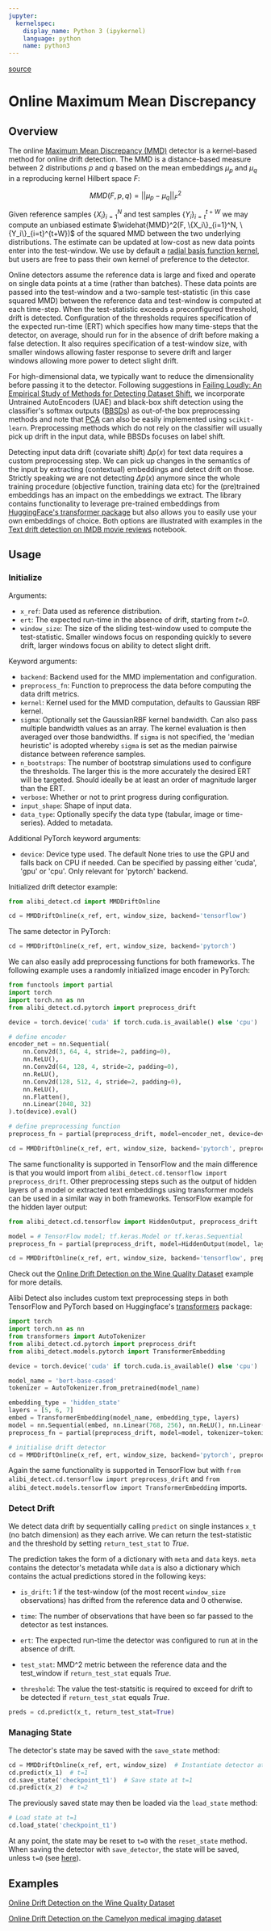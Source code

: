 ```yaml
---
jupyter:
  kernelspec:
    display_name: Python 3 (ipykernel)
    language: python
    name: python3
---
```


[source](../../api/alibi_detect.cd.mmd_online.rst)

# Online Maximum Mean Discrepancy

## Overview

The online [Maximum Mean Discrepancy (MMD)](http://jmlr.csail.mit.edu/papers/v13/gretton12a.html) detector is a kernel-based method for online drift detection. The MMD is a distance-based measure between 2 distributions *p* and *q* based on the mean embeddings $\mu_{p}$ and $\mu_{q}$ in a reproducing kernel Hilbert space $F$:

$$
MMD(F, p, q) = || \mu_{p} - \mu_{q} ||^2_{F}
$$

Given reference samples $\{X_i\}_{i=1}^{N}$ and test samples $\{Y_i\}_{i=t}^{t+W}$ we may compute an unbiased estimate $\widehat{MMD}^2(F, \{X_i\}_{i=1}^N, \{Y_i\}_{i=t}^{t+W})$ of the squared MMD between the two underlying distributions. The estimate can be updated at low-cost as new data points enter into the test-window. We use by default a [radial basis function kernel](https://en.wikipedia.org/wiki/Radial_basis_function_kernel), but users are free to pass their own kernel of preference to the detector.

Online detectors assume the reference data is large and fixed and operate on single data points at a time (rather than batches). These data points are passed into the test-window and a two-sample test-statistic (in this case squared MMD) between the reference data and test-window is computed at each time-step. When the test-statistic exceeds a preconfigured threshold, drift is detected. Configuration of the thresholds requires specification of the expected run-time (ERT) which specifies how many time-steps that the detector, on average, should run for in the absence of drift before making a false detection. It also requires specification of a test-window size, with smaller windows allowing faster response to severe drift and larger windows allowing more power to detect slight drift.

For high-dimensional data, we typically want to reduce the dimensionality before passing it to the detector. Following suggestions in [Failing Loudly: An Empirical Study of Methods for Detecting Dataset Shift](https://arxiv.org/abs/1810.11953), we incorporate Untrained AutoEncoders (UAE) and black-box shift detection using the classifier's softmax outputs ([BBSDs](https://arxiv.org/abs/1802.03916)) as out-of-the box preprocessing methods and note that [PCA](https://en.wikipedia.org/wiki/Principal_component_analysis) can also be easily implemented using `scikit-learn`. Preprocessing methods which do not rely on the classifier will usually pick up drift in the input data, while BBSDs focuses on label shift.

Detecting input data drift (covariate shift) $\Delta p(x)$ for text data requires a custom preprocessing step. We can pick up changes in the semantics of the input by extracting (contextual) embeddings and detect drift on those. Strictly speaking we are not detecting $\Delta p(x)$ anymore since the whole training procedure (objective function, training data etc) for the (pre)trained embeddings has an impact on the embeddings we extract. The library contains functionality to leverage pre-trained embeddings from [HuggingFace's transformer package](https://github.com/huggingface/transformers) but also allows you to easily use your own embeddings of choice. Both options are illustrated with examples in the [Text drift detection on IMDB movie reviews](../../examples/cd_text_imdb.ipynb) notebook.

## Usage

### Initialize


Arguments:

* `x_ref`: Data used as reference distribution.
* `ert`: The expected run-time in the absence of drift, starting from *t=0*.
* `window_size`: The size of the sliding test-window used to compute the test-statistic. Smaller windows focus on responding quickly to severe drift, larger windows focus on ability to detect slight drift.


Keyword arguments:

* `backend`: Backend used for the MMD implementation and configuration.
* `preprocess_fn`: Function to preprocess the data before computing the data drift metrics.
* `kernel`: Kernel used for the MMD computation, defaults to Gaussian RBF kernel.
* `sigma`: Optionally set the GaussianRBF kernel bandwidth. Can also pass multiple bandwidth values as an array. The kernel evaluation is then averaged over those bandwidths.  If `sigma` is not specified, the 'median heuristic' is adopted whereby `sigma` is set as the median pairwise distance between reference samples.
* `n_bootstraps`: The number of bootstrap simulations used to configure the thresholds. The larger this is the more accurately the desired ERT will be targeted. Should ideally be at least an order of magnitude larger than the ERT.
* `verbose`: Whether or not to print progress during configuration.
* `input_shape`: Shape of input data.
* `data_type`: Optionally specify the data type (tabular, image or time-series). Added to metadata.


Additional PyTorch keyword arguments:

* `device`: Device type used. The default None tries to use the GPU and falls back on CPU if needed. Can be specified by passing either 'cuda', 'gpu' or 'cpu'. Only relevant for 'pytorch' backend.


Initialized drift detector example:


```python
from alibi_detect.cd import MMDDriftOnline

cd = MMDDriftOnline(x_ref, ert, window_size, backend='tensorflow')
```

The same detector in PyTorch:

```python
cd = MMDDriftOnline(x_ref, ert, window_size, backend='pytorch')
```

We can also easily add preprocessing functions for both frameworks. The following example uses a randomly initialized image encoder in PyTorch:

```python
from functools import partial
import torch
import torch.nn as nn
from alibi_detect.cd.pytorch import preprocess_drift

device = torch.device('cuda' if torch.cuda.is_available() else 'cpu')

# define encoder
encoder_net = nn.Sequential(
    nn.Conv2d(3, 64, 4, stride=2, padding=0),
    nn.ReLU(),
    nn.Conv2d(64, 128, 4, stride=2, padding=0),
    nn.ReLU(),
    nn.Conv2d(128, 512, 4, stride=2, padding=0),
    nn.ReLU(),
    nn.Flatten(),
    nn.Linear(2048, 32)
).to(device).eval()

# define preprocessing function
preprocess_fn = partial(preprocess_drift, model=encoder_net, device=device, batch_size=512)

cd = MMDDriftOnline(x_ref, ert, window_size, backend='pytorch', preprocess_fn=preprocess_fn)
```
The same functionality is supported in TensorFlow and the main difference is that you would import from `alibi_detect.cd.tensorflow import preprocess_drift`. Other preprocessing steps such as the output of hidden layers of a model or extracted text embeddings using transformer models can be used in a similar way in both frameworks. TensorFlow example for the hidden layer output:

```python
from alibi_detect.cd.tensorflow import HiddenOutput, preprocess_drift

model = # TensorFlow model; tf.keras.Model or tf.keras.Sequential
preprocess_fn = partial(preprocess_drift, model=HiddenOutput(model, layer=-1), batch_size=128)

cd = MMDDriftOnline(x_ref, ert, window_size, backend='tensorflow', preprocess_fn=preprocess_fn)
```

Check out the [Online Drift Detection on the Wine Quality Dataset](../../examples/cd_online_wine.ipynb) example for more details.

Alibi Detect also includes custom text preprocessing steps in both TensorFlow and PyTorch based on Huggingface's [transformers](https://github.com/huggingface/transformers) package:

```python
import torch
import torch.nn as nn
from transformers import AutoTokenizer
from alibi_detect.cd.pytorch import preprocess_drift
from alibi_detect.models.pytorch import TransformerEmbedding

device = torch.device('cuda' if torch.cuda.is_available() else 'cpu')

model_name = 'bert-base-cased'
tokenizer = AutoTokenizer.from_pretrained(model_name)

embedding_type = 'hidden_state'
layers = [5, 6, 7]
embed = TransformerEmbedding(model_name, embedding_type, layers)
model = nn.Sequential(embed, nn.Linear(768, 256), nn.ReLU(), nn.Linear(256, enc_dim)).to(device).eval()
preprocess_fn = partial(preprocess_drift, model=model, tokenizer=tokenizer, max_len=512, batch_size=32)

# initialise drift detector
cd = MMDDriftOnline(x_ref, ert, window_size, backend='pytorch', preprocess_fn=preprocess_fn)
```

Again the same functionality is supported in TensorFlow but with `from alibi_detect.cd.tensorflow import preprocess_drift` and `from alibi_detect.models.tensorflow import TransformerEmbedding` imports.

### Detect Drift

We detect data drift by sequentially calling `predict` on single instances `x_t` (no batch dimension) as they each arrive. We can return the test-statistic and the threshold by setting `return_test_stat` to *True*.

The prediction takes the form of a dictionary with `meta` and `data` keys. `meta` contains the detector's metadata while `data` is also a dictionary which contains the actual predictions stored in the following keys:

* `is_drift`: 1 if the test-window (of the most recent `window_size` observations) has drifted from the reference data and 0 otherwise.

* `time`: The number of observations that have been so far passed to the detector as test instances.

* `ert`: The expected run-time the detector was configured to run at in the absence of drift.

* `test_stat`: MMD^2 metric between the reference data and the test_window if `return_test_stat` equals *True*.

* `threshold`: The value the test-statsitic is required to exceed for drift to be detected if `return_test_stat` equals *True*.


```python
preds = cd.predict(x_t, return_test_stat=True)
```

### Managing State

The detector's state may be saved with the `save_state` method:

```python
cd = MMDDriftOnline(x_ref, ert, window_size)  # Instantiate detector at t=0
cd.predict(x_1)  # t=1
cd.save_state('checkpoint_t1')  # Save state at t=1
cd.predict(x_2)  # t=2
```

The previously saved state may then be loaded via the `load_state` method:

```python
# Load state at t=1
cd.load_state('checkpoint_t1')
```

At any point, the state may be reset to `t=0` with the `reset_state` method. When saving the detector with `save_detector`, the state will be saved, unless `t=0` (see [here](../../overview/saving.md#online-detectors)).

## Examples

[Online Drift Detection on the Wine Quality Dataset](../../examples/cd_online_wine.ipynb)

[Online Drift Detection on the Camelyon medical imaging dataset](../../examples/cd_online_camelyon.ipynb)

